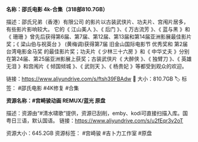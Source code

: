 **名称：邵氏电影 4k-合集（318部810.7GB）**

描述：邵氏兄弟（香港）有限公司 的影片以古装武侠片、功夫片、宫闱片居多，有些影片影响较大。 它的《 江山美人 》、《 后门 》、《 万古流芳 》、《 蓝与黑 》和《 珊珊 》曾先后获得第6届、第7届、第12届、第13届和第14届亚洲影展最佳影片奖；《 梁山伯与祝英台 》 (黄梅调)获得第7届 旧金山国际电影节 优秀奖和 第2届台湾电影金马奖 的最佳影片奖；功夫片《 少林三十六房 》和《 中华丈夫 》分别在第24届、第25届亚洲影展上获奖；古装武侠片《 大醉侠 》、《 独臂刀 》、《 英雄无泪 》和宫闱片《 倾国倾城 》、《 武则天 》、《 杨贵妃 》等都受到观众的欢迎。

链接：https://www.aliyundrive.com/s/ftsh39FBAdw
📁 大小：810.7GB
🏷 标签： #邵氏电影 #4K修复 #合集


**资源名称：#宫崎骏动画 REMUX/蓝光 原盘**

描述：资源由“#清水啸歌”提供，资源已刮削，emby、kodi可直接扫描入库。国粤日三语，默认国语。
链接：https://www.aliyundrive.com/s/u2fEqr3v2oT

资源大小：645.2GB
资源标签： #宫崎骏 #吉卜力工作室 #原盘


